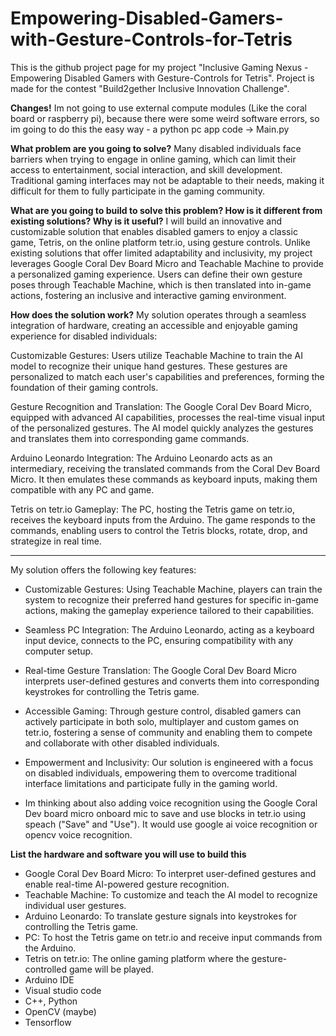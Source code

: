 # Empowering-Disabled-Gamers-with-Gesture-Controls-for-Tetris
This is the github project page for my project "Inclusive Gaming Nexus - Empowering Disabled Gamers with Gesture-Controls for Tetris".
Project is made for the contest "Build2gether Inclusive Innovation Challenge".

**Changes!**
Im not going to use external compute modules (Like the coral board or raspberry pi), because there were some weird software errors, so im going to do this the easy way - a python pc app
code -> Main.py

**What problem are you going to solve?**
Many disabled individuals face barriers when trying to engage in online gaming, which can limit their access to entertainment, social interaction, and skill development. Traditional gaming interfaces may not be adaptable to their needs, making it difficult for them to fully participate in the gaming community.

**What are you going to build to solve this problem? How is it different from existing solutions? Why is it useful?**
I will build an innovative and customizable solution that enables disabled gamers to enjoy a classic game, Tetris, on the online platform tetr.io, using gesture controls. Unlike existing solutions that offer limited adaptability and inclusivity, my project leverages Google Coral Dev Board Micro and Teachable Machine to provide a personalized gaming experience. Users can define their own gesture poses through Teachable Machine, which is then translated into in-game actions, fostering an inclusive and interactive gaming environment.

**How does the solution work?**
My solution operates through a seamless integration of hardware, creating an accessible and enjoyable gaming experience for disabled individuals:

Customizable Gestures:
Users utilize Teachable Machine to train the AI model to recognize their unique hand gestures.
These gestures are personalized to match each user's capabilities and preferences, forming the foundation of their gaming controls.

Gesture Recognition and Translation:
The Google Coral Dev Board Micro, equipped with advanced AI capabilities, processes the real-time visual input of the personalized gestures.
The AI model quickly analyzes the gestures and translates them into corresponding game commands.

Arduino Leonardo Integration:
The Arduino Leonardo acts as an intermediary, receiving the translated commands from the Coral Dev Board Micro.
It then emulates these commands as keyboard inputs, making them compatible with any PC and game.

Tetris on tetr.io Gameplay:
The PC, hosting the Tetris game on tetr.io, receives the keyboard inputs from the Arduino.
The game responds to the commands, enabling users to control the Tetris blocks, rotate, drop, and strategize in real time.

----------------------------------------------------------------------------------------------------------------

My solution offers the following key features:

* Customizable Gestures: Using Teachable Machine, players can train the system to recognize their preferred hand gestures for specific in-game actions, making the gameplay experience tailored to their capabilities.

* Seamless PC Integration: The Arduino Leonardo, acting as a keyboard input device, connects to the PC, ensuring compatibility with any computer setup.

* Real-time Gesture Translation: The Google Coral Dev Board Micro interprets user-defined gestures and converts them into corresponding keystrokes for controlling the Tetris game.

* Accessible Gaming: Through gesture control, disabled gamers can actively participate in both solo, multiplayer and custom games on tetr.io, fostering a sense of community and enabling them to compete and collaborate with other disabled individuals.

* Empowerment and Inclusivity: Our solution is engineered with a focus on disabled individuals, empowering them to overcome traditional interface limitations and participate fully in the gaming world.

* Im thinking about also adding voice recognition using the Google Coral Dev board micro onboard mic to save and use blocks in tetr.io using speach ("Save" and "Use"). It would use google ai voice recognition or opencv voice recognition.

**List the hardware and software you will use to build this**
* Google Coral Dev Board Micro: To interpret user-defined gestures and enable real-time AI-powered gesture recognition.
* Teachable Machine: To customize and teach the AI model to recognize individual user gestures.
* Arduino Leonardo: To translate gesture signals into keystrokes for controlling the Tetris game.
* PC: To host the Tetris game on tetr.io and receive input commands from the Arduino.
* Tetris on tetr.io: The online gaming platform where the gesture-controlled game will be played.
* Arduino IDE
* Visual studio code
* C++, Python
* OpenCV (maybe)
* Tensorflow
